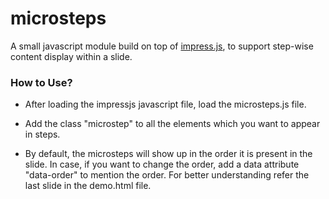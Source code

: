 # microsteps

A small javascript module build on top of [impress.js], to support step-wise content display within a slide.


### How to Use?

  - After loading the impressjs javascript file, load the microsteps.js file.

  - Add the class "microstep" to all the elements which you want to appear in steps.

  - By default, the microsteps will show up in the order it is present in the slide. In case, if you want to change the order,  add a data attribute "data-order"  to mention the order. For better understanding refer the last slide in the demo.html file.

[impress.js]:<https://github.com/impress/impress.js>